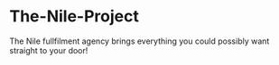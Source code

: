# The-Nile-Project
The Nile fullfilment agency brings everything you could possibly want straight to your door!
